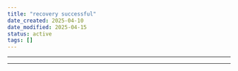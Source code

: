 ```yaml
---
title: "recovery successful"
date_created: 2025-04-10
date_modified: 2025-04-15
status: active
tags: []
---
```


---

---


